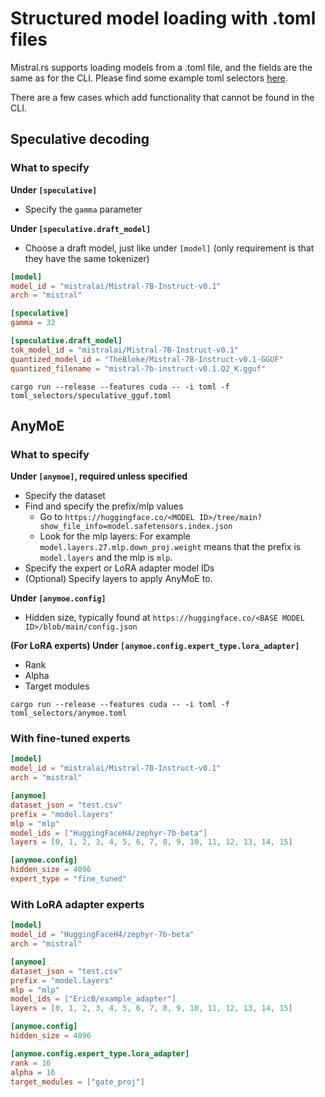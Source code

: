 # Structured model loading with .toml files

Mistral.rs supports loading models from a .toml file, and the fields are the same as for the CLI. Please find some example toml selectors [here](../toml-selectors/).

There are a few cases which add functionality that cannot be found in the CLI.

## Speculative decoding

### What to specify

**Under `[speculative]`**

- Specify the `gamma` parameter

**Under `[speculative.draft_model]`**

- Choose a draft model, just like under `[model]` (only requirement is that they have the same tokenizer)

```toml
[model]
model_id = "mistralai/Mistral-7B-Instruct-v0.1"
arch = "mistral"

[speculative]
gamma = 32

[speculative.draft_model]
tok_model_id = "mistralai/Mistral-7B-Instruct-v0.1"
quantized_model_id = "TheBloke/Mistral-7B-Instruct-v0.1-GGUF"
quantized_filename = "mistral-7b-instruct-v0.1.Q2_K.gguf"
```

```
cargo run --release --features cuda -- -i toml -f toml_selectors/speculative_gguf.toml
```

## AnyMoE

### What to specify

**Under `[anymoe]`, required unless specified**

- Specify the dataset
- Find and specify the prefix/mlp values
  - Go to `https://huggingface.co/<MODEL ID>/tree/main?show_file_info=model.safetensors.index.json`
  - Look for the mlp layers: For example `model.layers.27.mlp.down_proj.weight` means that the prefix is `model.layers` and the mlp is `mlp`.
- Specify the expert or LoRA adapter model IDs
- (Optional) Specify layers to apply AnyMoE to.

**Under `[anymoe.config]`**

- Hidden size, typically found at `https://huggingface.co/<BASE MODEL ID>/blob/main/config.json`

**(For LoRA experts) Under `[anymoe.config.expert_type.lora_adapter]`**

- Rank
- Alpha
- Target modules

```
cargo run --release --features cuda -- -i toml -f toml_selectors/anymoe.toml
```

### With fine-tuned experts

```toml
[model]
model_id = "mistralai/Mistral-7B-Instruct-v0.1"
arch = "mistral"

[anymoe]
dataset_json = "test.csv"
prefix = "model.layers"
mlp = "mlp"
model_ids = ["HuggingFaceH4/zephyr-7b-beta"]
layers = [0, 1, 2, 3, 4, 5, 6, 7, 8, 9, 10, 11, 12, 13, 14, 15]

[anymoe.config]
hidden_size = 4096
expert_type = "fine_tuned"
```

### With LoRA adapter experts

```toml
[model]
model_id = "HuggingFaceH4/zephyr-7b-beta"
arch = "mistral"

[anymoe]
dataset_json = "test.csv"
prefix = "model.layers"
mlp = "mlp"
model_ids = ["EricB/example_adapter"]
layers = [0, 1, 2, 3, 4, 5, 6, 7, 8, 9, 10, 11, 12, 13, 14, 15]

[anymoe.config]
hidden_size = 4096

[anymoe.config.expert_type.lora_adapter]
rank = 16
alpha = 16
target_modules = ["gate_proj"]
```

